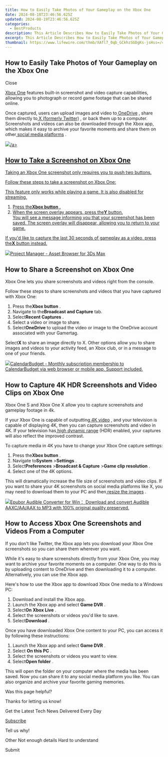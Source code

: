 ```yaml
---
title: How to Easily Take Photos of Your Gameplay on the Xbox One
date: 2024-08-18T23:46:56.625Z
updated: 2024-08-19T23:46:56.625Z
categories:
  - BestProducts
description: This Article Describes How to Easily Take Photos of Your Gameplay on the Xbox One
excerpt: This Article Describes How to Easily Take Photos of Your Gameplay on the Xbox One
thumbnail: https://www.lifewire.com/thmb/XAfl7_0qb_GCkhzSGDgKs-jsHss=/400x300/filters:no_upscale():max_bytes(150000):strip_icc():format(webp)/xboxonescreenshot-5aa2f62e642dca003622cd40.png
---
```


## How to Easily Take Photos of Your Gameplay on the Xbox One

Close 

[ Xbox One](https://www.lifewire.com/xbox-one-buyers-guide-3562291) features built-in screenshot and video capture capabilities, allowing you to photograph or record game footage that can be shared online.

 Once captured, users can upload images and video to[ OneDrive](https://www.lifewire.com/onedrive-in-windows-10-a-house-divided-4067451) , share them directly to[ X (formerly Twitter)](https://www.lifewire.com/what-exactly-is-twitter-2483331) , or back them up to a computer. Screenshots and videos can also be downloaded through the Xbox app, which makes it easy to archive your favorite moments and share them on other[ social media platforms](https://www.lifewire.com/top-social-networking-sites-people-are-using-3486554) .

<!-- affiliate ads begin -->
<a href="https://store.nero.com/order/checkout.php?PRODS=4729507&QTY=1&AFFILIATE=108875&CART=1"><img src="https://www.nero.com/nero-com-wAssets/img/banners/2023/TIU/Nero_TuneItUp_Screen_2.webp" border="0">/a>
<!-- affiliate ads end -->
##  How to Take a Screenshot on Xbox One 

 Taking an Xbox One screenshot only requires you to push two buttons. 

 Follow these steps to take a screenshot on Xbox One:

 This feature only works while playing a game. It is also disabled for streaming.

1. Press the**Xbox button** .
2. When the screen overlay appears, press the**Y** button.  
 You will see a message informing you that your screenshot has been saved. The screen overlay will disappear, allowing you to return to your game.

 If you'd like to capture the last 30 seconds of gameplay as a video, press the**X** button instead.

<!-- affiliate ads begin -->
<a href="https://secure.2checkout.com/order/checkout.php?PRODS=4709458&QTY=1&AFFILIATE=108875&CART=1"><img src="https://3d-kstudio.com/wp-content/uploads/2019/10/Project-Manager-version-3-1600x900-768x419.jpg" border="0">Project Manager - Asset Browser for 3Ds Max</a>
<!-- affiliate ads end -->
##  How to Share a Screenshot on Xbox One 

 Xbox One lets you share screenshots and videos right from the console. 

 Follow these steps to share screenshots and videos that you have captured with Xbox One:

1. Press the**Xbox button** .
2. Navigate to the**Broadcast and Capture** tab.
3. Select**Recent Captures** .
4. Select a video or image to share.
5. Select**OneDrive** to upload the video or image to the OneDrive account associated with your Gamertag.

 Select**X** to share an image directly to X. Other options allow you to share images and videos to your activity feed, an Xbox club, or in a message to one of your friends.

<!-- affiliate ads begin -->
<a href="https://secure.2checkout.com/order/checkout.php?PRODS=37701530&QTY=1&AFFILIATE=108875&CART=1"><img src="https://secure.avangate.com/images/merchant/6fe0c81e3f9438db11ebbfba6c5ce460/products/copy_cbLogo_with_text_blue.png" border="0">CalendarBudget - Monthly subscription membership to CalendarBudget via web browser or mobile app. Support included. </a>
<!-- affiliate ads end -->
##  How to Capture 4K HDR Screenshots and Video Clips on Xbox One 

 Xbox One S and Xbox One X allow you to capture screenshots and gameplay footage in 4k. 

 If your Xbox One is capable of outputting[ 4K video](https://www.lifewire.com/4k-resolution-overview-and-perspective-1846842) , and your television is capable of displaying 4K, then you can capture screenshots and video in 4K. If your television has[ high dynamic range](https://www.lifewire.com/dolby-vision-and-hdr10-4060427) (HDR) enabled, your captures will also reflect the improved contrast.

 To capture media in 4K you have to change your Xbox One capture settings:

1. Press the**Xbox button** .
2. Navigate to**System** \>**Settings** .
3. Select**Preferences** \>**Broadcast & Capture** \>**Game clip resolution** .
4. Select one of the 4K options.

 This will dramatically increase the file size of screenshots and video clips. If you want to share your 4K screenshots on social media platforms like X, you may need to download them to your PC and then[ resize the images](https://www.lifewire.com/resize-pictures-before-inserting-1173273) .

<!-- affiliate ads begin -->
<a href="https://secure.2checkout.com/order/checkout.php?PRODS=4708689&QTY=1&AFFILIATE=108875&CART=1"><img src="https://www.epubor.com/images/uppic/audible-converter-interface.png" border="0">Epubor Audible Converter for Win： Download and convert Audible AAXC/AA/AAX to MP3 with 100% original quality preserved.</a>
<!-- affiliate ads end -->
##  How to Access Xbox One Screenshots and Videos From a Computer 

 If you don't like Twitter, the Xbox app lets you download your Xbox One screenshots so you can share them wherever you want. 

 While it's easy to share screenshots directly from your Xbox One, you may want to archive your favorite moments on a computer. One way to do this is by uploading content to OneDrive and then downloading it to a computer. Alternatively, you can use the Xbox app.

 Here's how to use the Xbox app to download Xbox One media to a Windows PC:

1. Download and install the Xbox app.
2. Launch the Xbox app and select **Game DVR** .
3. Select**On Xbox Live** .
4. Select the screenshots or videos you'd like to save.
5. Select**Download** .

 Once you have downloaded Xbox One content to your PC, you can access it by following these instructions:

1. Launch the Xbox app and select **Game DVR** .
2. Select **On this PC** .
3. Select the screenshots or videos you want to view.
4. Select**Open folder** .

 This will open the folder on your computer where the media has been saved. Now you can share it to any social media platform you like. You can also organize and archive your favorite gaming memories.

Was this page helpful?

Thanks for letting us know!

 Get the Latest Tech News Delivered Every Day

[ Subscribe ](https://www.lifewire.com/#) 

Tell us why!

 Other  Not enough details  Hard to understand 

 Submit 

<ins class="adsbygoogle"
     style="display:block"
     data-ad-format="autorelaxed"
     data-ad-client="ca-pub-7571918770474297"
     data-ad-slot="1223367746"></ins>



<ins class="adsbygoogle"
     style="display:block"
     data-ad-client="ca-pub-7571918770474297"
     data-ad-slot="8358498916"
     data-ad-format="auto"
     data-full-width-responsive="true"></ins>


